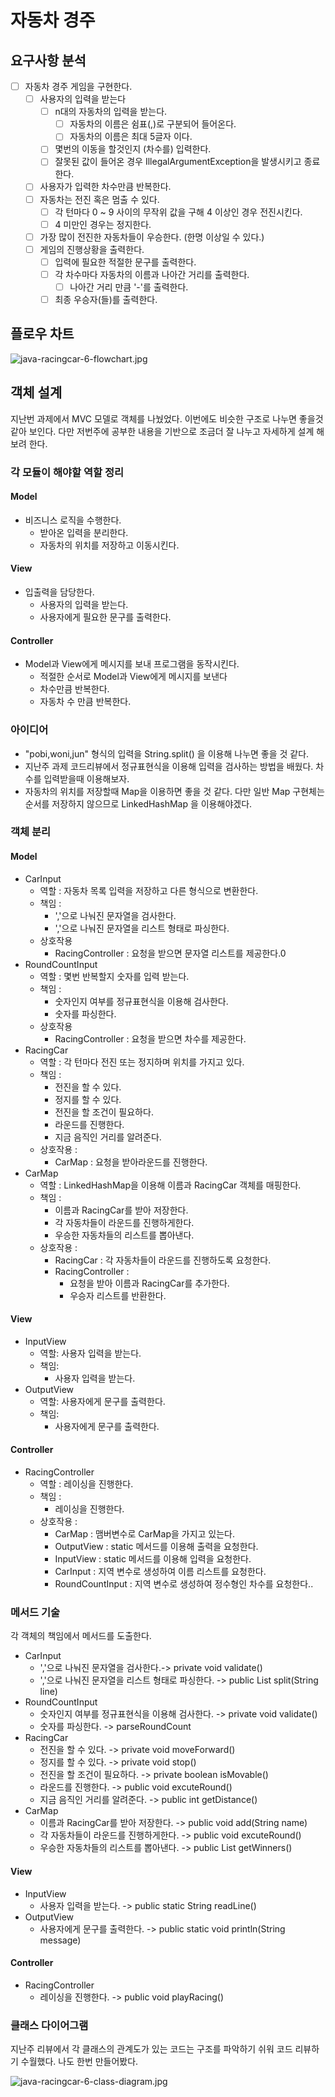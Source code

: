 
# 자동차 경주

## 요구사항 분석

- [ ] 자동차 경주 게임을 구현한다.
  - [ ] 사용자의 입력을 받는다
    - [ ] n대의 자동차의 입력을 받는다.
      - [ ] 자동차의 이름은 쉼표(,)로 구분되어 들어온다.
      - [ ] 자동차의 이름은 최대 5글자 이다.
    - [ ] 몇번의 이동을 할것인지 (차수를) 입력한다. 
    - [ ] 잘못된 값이 들어온 경우 IllegalArgumentException을 발생시키고 종료한다.
  - [ ] 사용자가 입력한 차수만큼 반복한다.
  - [ ] 자동차는 전진 혹은 멈출 수 있다.
    - [ ] 각 턴마다 0 ~ 9 사이의 무작위 값을 구해 4 이상인 경우 전진시킨다.
    - [ ] 4 미만인 경우는 정지한다.
  - [ ] 가장 많이 전진한 자동차들이 우승한다. (한명 이상일 수 있다.)
  - [ ] 게임의 진행상황을 출력한다.
    - [ ] 입력에 필요한 적절한 문구를 출력한다.
    - [ ] 각 차수마다 자동차의 이름과 나아간 거리를 출력한다.
      - [ ] 나아간 거리 만큼 '-'를 출력한다.
    - [ ] 최종 우승자(들)를 출력한다.

## 플로우 차트
![java-racingcar-6-flowchart.jpg](asset%2Fjava-racingcar-6-flowchart.jpg)

## 객체 설계

지난번 과제에서 MVC 모델로 객체를 나눴었다. 이번에도 비슷한 구조로 나누면 좋을것 같아 보인다.
다만 저번주에 공부한 내용을 기반으로 조금더 잘 나누고 자세하게 설계 해보려 한다.

### 각 모듈이 해야할 역할 정리
#### Model
- 비즈니스 로직을 수행한다.
  - 받아온 입력을 분리한다.
  - 자동차의 위치를 저장하고 이동시킨다.
#### View
- 입출력을 담당한다.
  - 사용자의 입력을 받는다.
  - 사용자에게 필요한 문구를 출력한다.
#### Controller
- Model과 View에게 메시지를 보내 프로그램을 동작시킨다.
  - 적절한 순서로 Model과 View에게 메시지를 보낸다
  - 차수만큼 반복한다.
  - 자동차 수 만큼 반복한다.

### 아이디어
- "pobi,woni,jun" 형식의 입력을 String.split() 을 이용해 나누면 좋을 것 같다.
- 지난주 과제 코드리뷰에서 정규표현식을 이용해 입력을 검사하는 방법을 배웠다. 차수를 입력받을때 이용해보자.
- 자동차의 위치를 저장할때 Map을 이용하면 좋을 것 같다. 다만 일반 Map 구현체는 순서를 저장하지 않으므로 LinkedHashMap 을 이용해야겠다.

### 객체 분리
#### Model
- CarInput
  - 역할 : 자동차 목록 입력을 저장하고 다른 형식으로 변환한다. 
  - 책임 : 
    - ','으로 나눠진 문자열을 검사한다.
    - ','으로 나눠진 문자열을 리스트 형태로 파싱한다.
  - 상호작용
    - RacingController : 요청을 받으면 문자열 리스트를 제공한다.0
- RoundCountInput
  - 역할 : 몇번 반복할지 숫자를 입력 받는다.
  - 책임 : 
    - 숫자인지 여부를 정규표현식을 이용해 검사한다.
    - 숫자를 파싱한다.
  - 상호작용
    - RacingController : 요청을 받으면 차수를 제공한다.
- RacingCar
  - 역할 : 각 턴마다 전진 또는 정지하며 위치를 가지고 있다.
  - 책임 : 
    - 전진을 할 수 있다.
    - 정지를 할 수 있다.
    - 전진을 할 조건이 필요하다.
    - 라운드를 진행한다.
    - 지금 음직인 거리를 알려준다.
  - 상호작용 :
    - CarMap : 요청을 받아라운드를 진행한다. 
- CarMap
  - 역할 : LinkedHashMap을 이용해 이름과 RacingCar 객체를 매핑한다.
  - 책임 : 
    - 이름과 RacingCar를 받아 저장한다.
    - 각 자동차들이 라운드를 진행하게한다.
    - 우승한 자동차들의 리스트를 뽑아낸다.
  - 상호작용 :
    - RacingCar : 각 자동차들이 라운드를 진행하도록 요청한다.
    - RacingController : 
      - 요청을 받아 이름과 RacingCar를 추가한다.
      - 우승자 리스트를 반환한다.

#### View
- InputView
  - 역할: 사용자 입력을 받는다.
  - 책임: 
    - 사용자 입력을 받는다.
- OutputView
  - 역할: 사용자에게 문구를 출력한다.
  - 책임: 
    - 사용자에게 문구를 출력한다.

#### Controller
- RacingController
  - 역할 : 레이싱을 진행한다.
  - 책임 :
    - 레이싱을 진행한다.
  - 상호작용 : 
    - CarMap : 맴버변수로 CarMap을 가지고 있는다.
    - OutputView : static 메서드를 이용해 출력을 요청한다.
    - InputView : static 메서드를 이용해 입력을 요청한다.
    - CarInput : 지역 변수로 생성하여 이름 리스트를 요청한다.
    - RoundCountInput : 지역 변수로 생성하여 정수형인 차수를 요청한다..

### 메서드 기술
각 객체의 책임에서 메서드를 도출한다.

- CarInput
  - ','으로 나눠진 문자열을 검사한다.-> private void validate()
  - ','으로 나눠진 문자열을 리스트 형태로 파싱한다. -> public List<String> split(String line)
- RoundCountInput
  - 숫자인지 여부를 정규표현식을 이용해 검사한다. -> private void validate()
  - 숫자를 파싱한다. -> parseRoundCount
- RacingCar
  - 전진을 할 수 있다. -> private void moveForward()
  - 정지를 할 수 있다. -> private void stop()
  - 전진을 할 조건이 필요하다. -> private boolean isMovable()
  - 라운드를 진행한다. -> public void excuteRound()
  - 지금 음직인 거리를 알려준다. -> public int getDistance()
- CarMap
  - 이름과 RacingCar를 받아 저장한다. -> public void add(String name)
  - 각 자동차들이 라운드를 진행하게한다. -> public void excuteRound() 
  - 우승한 자동차들의 리스트를 뽑아낸다. -> public List<String> getWinners()
#### View
- InputView
  - 사용자 입력을 받는다. -> public static String readLine() 
- OutputView
  - 사용자에게 문구를 출력한다. -> public static void println(String message)
#### Controller
- RacingController
  - 레이싱을 진행한다. -> public void playRacing()

### 클래스 다이어그램
지난주 리뷰에서 각 클래스의 관계도가 있는 코드는 구조를 파악하기 쉬워 코드 리뷰하기 수월했다. 나도 한번 만들어봤다.

![java-racingcar-6-class-diagram.jpg](asset%2Fjava-racingcar-6-class-diagram.jpg)

